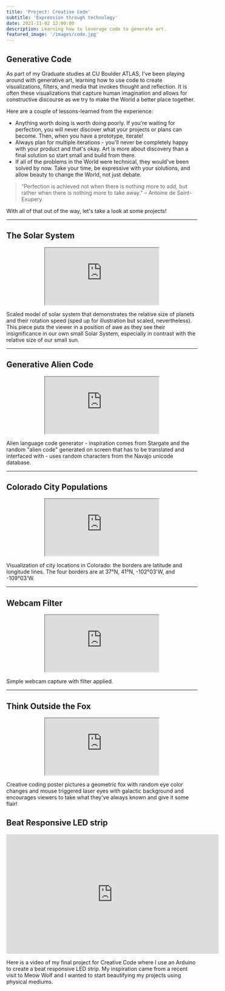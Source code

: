 ```yaml
---
title: 'Project: Creative Code'
subtitle: 'Expression through technology'
date: 2021-11-02 12:00:00
description: Learning how to leverage code to generate art.
featured_image: '/images/code.jpg'
---
```


## Generative Code

As part of my Graduate studies at CU Boulder ATLAS, I've been playing around with generative art, learning how to use code to create visualizations, filters, and media that invokes thought and reflection.  It is often these visualizations that capture human imagination and allows for constructive discourse as we try to make the World a better place together.

Here are a couple of lessons-learned from the experience:

* Anything worth doing is worth doing poorly.  If you're waiting for perfection, you will never discover what your projects or plans can become.  Then, when you have a prototype, iterate!
* Always plan for multiple iterations - you'll never be completely happy with your product and that's okay.  Art is more about discovery than a final solution so start small and build from there.
* If all of the problems in the World were technical, they would've been solved by now.  Take your time, be expressive with your solutions, and allow beauty to change the World, not just debate.

> “Perfection is achieved not when there is nothing more to add, but rather when there is nothing more to take away.” – Antoine de Saint-Exupery

With all of that out of the way, let's take a look at some projects!  

---

## The Solar System

<p align="center"><iframe style= "overflow: hidden; " scrolling = "no" src="https://preview.p5js.org/starbuck10/embed/BAiPwQ1SZ"></iframe></p>

Scaled model of solar system that demonstrates the relative size of planets and their rotation speed (sped up for illustration but scaled, nevertheless).  This piece puts the viewer in a position of awe as they see their insignificance in our own small Solar System, especially in contrast with the relative size of our small sun.

---

## Generative Alien Code

<p align="center"><iframe style= "overflow: hidden; " scrolling = "no" src="https://preview.p5js.org/starbuck10/embed/UnN1LHApl"></iframe></p>

Alien language code generator - inspiration comes from Stargate and the random "alien code" generated on screen that has to be translated and interfaced with - uses random characters from the Navajo unicode database.

---

## Colorado City Populations

<p align="center"><iframe style= "overflow: hidden; " scrolling = "no" src="https://preview.p5js.org/starbuck10/embed/iriiB_GBJ"></iframe></p>

Visualization of city locations in Colorado: the borders are latitude and longitude lines. The four borders are at 37°N, 41°N, -102°03'W, and -109°03'W.

---

## Webcam Filter

<p align="center"><iframe style= "overflow: hidden; " scrolling = "no" src="https://editor.p5js.org/starbuck10/sketches/Wo_rEGXu2"></iframe></p>

Simple webcam capture with filter applied.

---

## Think Outside the Fox

<p align="center"><iframe style= "overflow: hidden; " scrolling = "no" src="https://preview.p5js.org/starbuck10/present/0YfAh_Bep"></iframe></p>

Creative coding poster pictures a geometric fox with random eye color changes and mouse triggered laser eyes with galactic background and encourages viewers to take what they've always known and give it some flair!

## Beat Responsive LED strip

<p align="center"><iframe width="560" height="315" src="https://www.youtube.com/embed/9ThS4DDEYw4" title="YouTube video player" frameborder="0" allow="accelerometer; autoplay; clipboard-write; encrypted-media; gyroscope; picture-in-picture" allowfullscreen></iframe></p>

Here is a video of my final project for Creative Code where I use an Arduino to create a beat responsive LED strip.  My inspiration came from a recent visit to Meow Wolf and I wanted to start beautifying my projects using physical mediums.  
